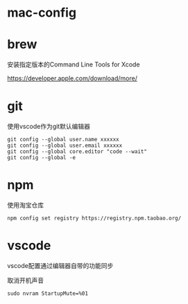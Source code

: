 # mac-config

# brew
安装指定版本的Command Line Tools for Xcode

https://developer.apple.com/download/more/

# git
使用vscode作为git默认编辑器
```
git config --global user.name xxxxxx  
git config --global user.email xxxxxx 
git config --global core.editor "code --wait"
git config --global -e
```

# npm
使用淘宝仓库
```
npm config set registry https://registry.npm.taobao.org/
```

# vscode
vscode配置通过编辑器自带的功能同步


取消开机声音
```
sudo nvram StartupMute=%01
```

